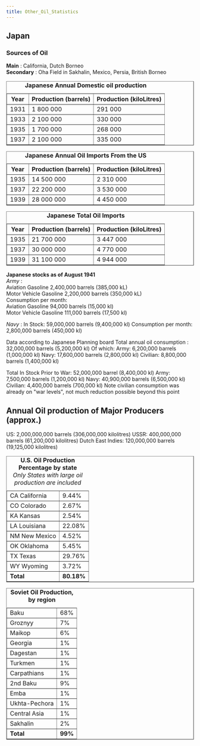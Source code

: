 ```yaml
---
title: Other_Oil_Statistics
---
```


## Japan

### Sources of Oil

**Main** : California, Dutch Borneo  
**Secondary** : Oha Field in Sakhalin, Mexico, Persia, British Borneo

<table border="1" cellspacing="0"><caption><b>Japanese Annual Domestic oil production</b></caption><tbody><tr><th>Year</th><th>Production (barrels)</th><th>Production (kiloLitres)</th></tr><tr><td>1931</td><td>1 800 000</td><td>291 000</td></tr><tr><td>1933</td><td>2 100 000</td><td>330 000</td></tr><tr><td>1935</td><td>1 700 000</td><td>268 000</td></tr><tr><td>1937</td><td>2 100 000</td><td>335 000</td></tr></tbody></table>

<table border="1" cellspacing="0"><caption><b>Japanese Annual Oil Imports From the US</b></caption><tbody><tr><th>Year</th><th>Production (barrels)</th><th>Production (kiloLitres)</th></tr><tr><td>1935</td><td>14 500 000</td><td>2 310 000</td></tr><tr><td>1937</td><td>22 200 000</td><td>3 530 000</td></tr><tr><td>1939</td><td>28 000 000</td><td>4 450 000</td></tr></tbody></table>

<table border="1" cellspacing="0"><caption><b>Japanese Total Oil Imports</b></caption><tbody><tr><th>Year</th><th>Production (barrels)</th><th>Production (kiloLitres)</th></tr><tr><td>1935</td><td>21 700 000</td><td>3 447 000</td></tr><tr><td>1937</td><td>30 000 000</td><td>4 770 000</td></tr><tr><td>1939</td><td>31 100 000</td><td>4 944 000</td></tr></tbody></table>

**Japanese stocks as of August 1941**  
_Army_ :  
Aviation Gasoline 2,400,000 barrels (385,000 kL)  
Motor Vehicle Gasoline 2,200,000 barrels (350,000 kL)  
Consumption per month:  
Aviation Gasoline 94,000 barrels (15,000 kl)  
Motor Vehicle Gasoline 111,000 barrels (17,500 kl)

_Navy_ : In Stock: 59,000,000 barrels (9,400,000 kl) Consumption per month: 2,800,000 barrels (450,000 kl)

Data according to Japanese Planning board Total annual oil consumption : 32,000,000 barrels (5,200,000 kl) Of which: Army: 6,200,000 barrels (1,000,000 kl) Navy: 17,600,000 barrels (2,800,000 kl) Civilian: 8,800,000 barrels (1,400,000 kl)

Total In Stock Prior to War: 52,000,000 barrel (8,400,000 kl) Army: 7,500,000 barrels (1,200,000 kl) Navy: 40,900,000 barrels (6,500,000 kl) Civilian: 4,400,000 barrels (700,000 kl) Note civilian consumption was already on "war levels", not much reduction possible beyond this point

## Annual Oil production of Major Producers (approx.)

US: 2,000,000,000 barrels (306,000,000 kilolitres) USSR: 400,000,000 barrels (61,200,000 kilolitres) Dutch East Indies: 120,000,000 barrels (19,125,000 kilolitres)

<table border="1" cellspacing="0"><caption><b>U.S. Oil Production Percentage by state<br></b><i>Only States with large oil production are included</i></caption><tbody><tr><td>CA California</td><td>9.44%</td></tr><tr><td>CO Colorado</td><td>2.67%</td></tr><tr><td>KA Kansas</td><td>2.54%</td></tr><tr><td>LA Louisiana</td><td>22.08%</td></tr><tr><td>NM New Mexico</td><td>4.52%</td></tr><tr><td>OK Oklahoma</td><td>5.45%</td></tr><tr><td>TX Texas</td><td>29.76%</td></tr><tr><td>WY Wyoming</td><td>3.72%</td></tr><tr><td><b>Total</b></td><td><b>80.18%</b></td></tr></tbody></table>

<table border="1" cellspacing="0"><caption><b>Soviet Oil Production, by region</b></caption><tbody><tr><td>Baku</td><td>68%</td></tr><tr><td>Groznyy</td><td>7%</td></tr><tr><td>Maikop</td><td>6%</td></tr><tr><td>Georgia</td><td>1%</td></tr><tr><td>Dagestan</td><td>1%</td></tr><tr><td>Turkmen</td><td>1%</td></tr><tr><td>Carpathians</td><td>1%</td></tr><tr><td>2nd Baku</td><td>9%</td></tr><tr><td>Emba</td><td>1%</td></tr><tr><td>Ukhta-Pechora</td><td>1%</td></tr><tr><td>Central Asia</td><td>1%</td></tr><tr><td>Sakhalin</td><td>2%</td></tr><tr><td><b>Total</b></td><td><b>99%</b></td></tr></tbody></table>
